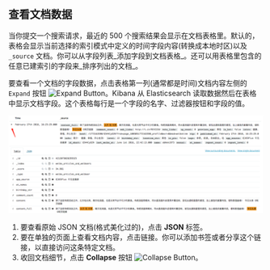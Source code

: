 ## 查看文档数据

当你提交一个搜索请求，最近的 500 个搜索结果会显示在文档表格里。默认的，表格会显示当前选择的索引模式中定义的时间字段内容\(转换成本地时区\)以及 `_source` 文档。你可以从字段列表_添加字段到文档表格_。还可以用表格里包含的任意已建索引的字段来_排序列出的文档_。

要查看一个文档的字段数据，点击表格第一列\(通常都是时间\)文档内容左侧的 `Expand` 按钮 ![Expand Button](http://www.elasticsearch.org/guide/en/kibana/current/images/ExpandButton.jpg)。Kibana 从 Elasticsearch 读取数据然后在表格中显示文档字段。这个表格每行是一个字段的名字、过滤器按钮和字段的值。

![](/assets/import9.png)

1. 要查看原始 JSON 文档\(格式美化过的\)，点击 **JSON** 标签。
2. 要在单独的页面上查看文档内容，点击链接。你可以添加书签或者分享这个链接，以直接访问这条特定文档。
3. 收回文档细节，点击 **Collapse** 按钮 ![Collapse Button](http://www.elasticsearch.org/guide/en/kibana/current/images/CollapseButton.jpg)。





